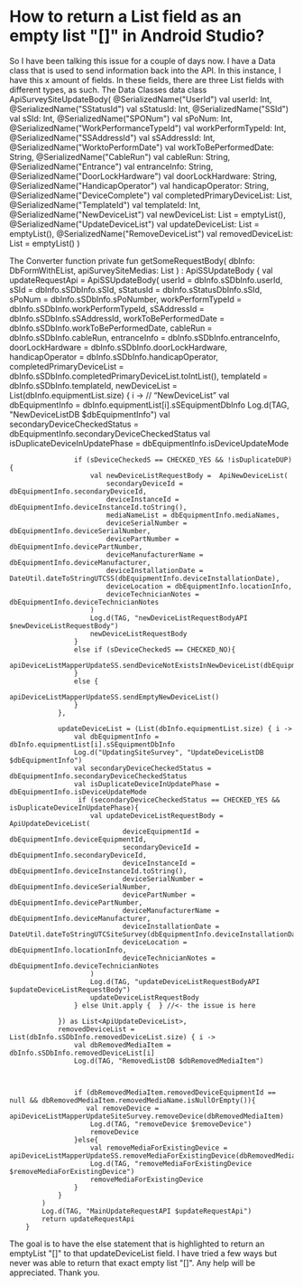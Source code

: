 
# How to return a List field as an empty list "[]" in Android Studio?

So I have been talking this issue for a couple of days now. I have a Data class that is used to send information back into the API. In this instance, I have this x amount of fields. In these fields, there are three List fields with different types, as such.
The Data Classes
data class ApiSurveySiteUpdateBody(
        @SerializedName("UserId") val userId: Int,
        @SerializedName("SStatusId") val sStatusId: Int,
        @SerializedName("SSId") val sSId: Int,
        @SerializedName("SPONum") val sPoNum: Int,
        @SerializedName("WorkPerformanceTypeId") val workPerformTypeId: Int,
        @SerializedName("SSAddressId") val sSAddressId: Int,
        @SerializedName("WorktoPerformDate") val workToBePerformedDate: String,
        @SerializedName("CableRun") val cableRun: String,
        @SerializedName("Entrance") val entranceInfo: String,
        @SerializedName("DoorLockHardware") val doorLockHardware: String,
        @SerializedName("HandicapOperator") val handicapOperator: String,
        @SerializedName("DeviceComplete") val completedPrimaryDeviceList: List<Int>,
        @SerializedName("TemplateId") val templateId: Int,
        @SerializedName("NewDeviceList") val newDeviceList: List<ApiNewDeviceList> = emptyList(),
        @SerializedName("UpdateDeviceList") val updateDeviceList: List<ApiUpdateDeviceList> = emptyList(),
        @SerializedName("RemoveDeviceList") val removedDeviceList: List<ApiRemovedDeviceList> = emptyList()
)

The Converter function
 private fun getSomeRequestBody(
            dbInfo: DbFormWithEList,
            apiSurveySiteMedias: List<ApiSSMediaInfo>
        )
                : ApiSSUpdateBody {
            val updateRequestApi = ApiSSUpdateBody(
                userId = dbInfo.sSDbInfo.userId,
                sSId = dbInfo.sSDbInfo.sSId,
                sStatusId = dbInfo.sStatusDbInfo.sSId,
                sPoNum = dbInfo.sSDbInfo.sPoNumber,
                workPerformTypeId = dbInfo.sSDbInfo.workPerformTypeId,
                sSAddressId = dbInfo.sSDbInfo.sSAddressId,
                workToBePerformedDate = dbInfo.sSDbInfo.workToBePerformedDate,
                cableRun = dbInfo.sSDbInfo.cableRun,
                entranceInfo = dbInfo.sSDbInfo.entranceInfo,
                doorLockHardware = dbInfo.sSDbInfo.doorLockHardware,
                handicapOperator = dbInfo.sSDbInfo.handicapOperator,
                completedPrimaryDeviceList = dbInfo.sSDbInfo.completedPrimaryDeviceList.toIntList(),
                templateId = dbInfo.sSDbInfo.templateId,
                newDeviceList = List(dbInfo.equipmentList.size) { i -> // “NewDeviceList”
                    val dbEquipmentInfo = dbInfo.equipmentList[i].sSEquipmentDbInfo
                    Log.d(TAG, "NewDeviceListDB $dbEquipmentInfo")
                    val secondaryDeviceCheckedStatus = dbEquipmentInfo.secondaryDeviceCheckedStatus
                    val isDuplicateDeviceInUpdatePhase = dbEquipmentInfo.isDeviceUpdateMode
                    
                    if (sDeviceCheckedS == CHECKED_YES && !isDuplicateDUP){
                        val newDeviceListRequestBody =  ApiNewDeviceList(
                            secondaryDeviceId = dbEquipmentInfo.secondaryDeviceId,
                            deviceInstanceId = dbEquipmentInfo.deviceInstanceId.toString(),
                            mediaNameList = dbEquipmentInfo.mediaNames,
                            deviceSerialNumber = dbEquipmentInfo.deviceSerialNumber,
                            devicePartNumber = dbEquipmentInfo.devicePartNumber,
                            deviceManufacturerName = dbEquipmentInfo.deviceManufacturer,
                            deviceInstallationDate = DateUtil.dateToStringUTCSS(dbEquipmentInfo.deviceInstallationDate),
                            deviceLocation = dbEquipmentInfo.locationInfo,
                            deviceTechnicianNotes = dbEquipmentInfo.deviceTechnicianNotes
                        )
                        Log.d(TAG, "newDeviceListRequestBodyAPI $newDeviceListRequestBody")
                        newDeviceListRequestBody
                    }
                    else if (sDeviceCheckedS == CHECKED_NO){
                        apiDeviceListMapperUpdateSS.sendDeviceNotExistsInNewDeviceList(dbEquipmentInfo)
                    }
                    else {
                        apiDeviceListMapperUpdateSS.sendEmptyNewDeviceList()
                    }
                },

                updateDeviceList = (List(dbInfo.equipmentList.size) { i ->
                    val dbEquipmentInfo = dbInfo.equipmentList[i].sSEquipmentDbInfo
                    Log.d("UpdatingSiteSurvey", "UpdateDeviceListDB $dbEquipmentInfo")
                    val secondaryDeviceCheckedStatus = dbEquipmentInfo.secondaryDeviceCheckedStatus
                    val isDuplicateDeviceInUpdatePhase = dbEquipmentInfo.isDeviceUpdateMode
                     if (secondaryDeviceCheckedStatus == CHECKED_YES && isDuplicateDeviceInUpdatePhase){
                        val updateDeviceListRequestBody =  ApiUpdateDeviceList(
                                deviceEquipmentId = dbEquipmentInfo.deviceEquipmentId,
                                secondaryDeviceId = dbEquipmentInfo.secondaryDeviceId,
                                deviceInstanceId = dbEquipmentInfo.deviceInstanceId.toString(),
                                deviceSerialNumber = dbEquipmentInfo.deviceSerialNumber,
                                devicePartNumber = dbEquipmentInfo.devicePartNumber,
                                deviceManufacturerName = dbEquipmentInfo.deviceManufacturer,
                                deviceInstallationDate = DateUtil.dateToStringUTCSiteSurvey(dbEquipmentInfo.deviceInstallationDate),
                                deviceLocation = dbEquipmentInfo.locationInfo,
                                deviceTechnicianNotes = dbEquipmentInfo.deviceTechnicianNotes
                        )
                        Log.d(TAG, "updateDeviceListRequestBodyAPI $updateDeviceListRequestBody")
                        updateDeviceListRequestBody
                    } else Unit.apply {  } //<- the issue is here 
    
                }) as List<ApiUpdateDeviceList>,
                removedDeviceList = List(dbInfo.sSDbInfo.removedDeviceList.size) { i ->
                    val dbRemovedMediaItem = dbInfo.sSDbInfo.removedDeviceList[i]
                    Log.d(TAG, "RemovedListDB $dbRemovedMediaItem")
                   
    

                    if (dbRemovedMediaItem.removedDeviceEquipmentId == null && dbRemovedMediaItem.removedMediaName.isNullOrEmpty()){
                       val removeDevice =  apiDeviceListMapperUpdateSiteSurvey.removeDevice(dbRemovedMediaItem)
                        Log.d(TAG, "removeDevice $removeDevice")
                        removeDevice
                    }else{
                        val removeMediaForExistingDevice = apiDeviceListMapperUpdateSS.removeMediaForExistingDevice(dbRemovedMediaItem)
                        Log.d(TAG, "removeMediaForExistingDevice $removeMediaForExistingDevice")
                        removeMediaForExistingDevice
                    }
                }
            )
            Log.d(TAG, "MainUpdateRequestAPI $updateRequestApi")
            return updateRequestApi
        }

The goal is to have the else statement that is highlighted to return an emptyList "[]" to that updateDeviceList field. I have tried a few ways but never was able to return that exact empty list "[]". Any help will be appreciated. Thank you.

        